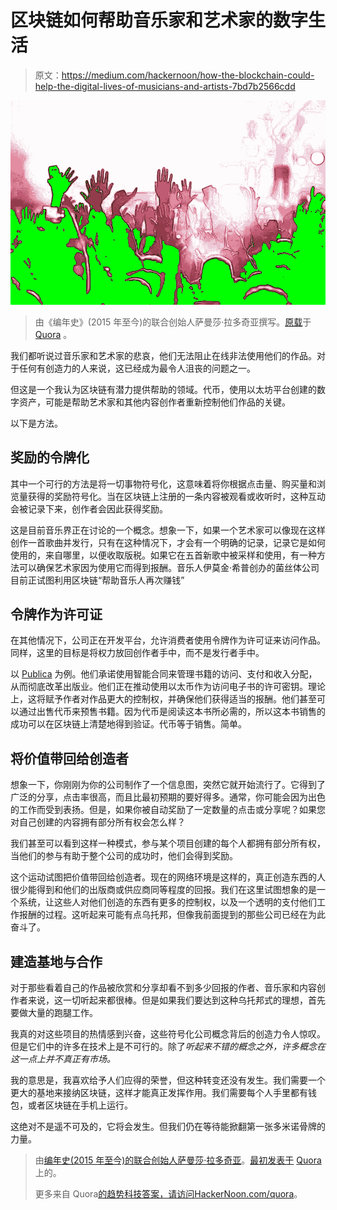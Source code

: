 # 区块链如何帮助音乐家和艺术家的数字生活

> 原文：<https://medium.com/hackernoon/how-the-blockchain-could-help-the-digital-lives-of-musicians-and-artists-7bd7b2566cdd>

![](img/4a52add590b54709f74f7c450d92a1b9.png)

> 由《编年史》(2015 年至今)的联合创始人萨曼莎·拉多奇亚撰写。[原载](https://www.quora.com/What-are-Ethereums-real-world-use-cases/answer/Samantha-Radocchia)于 [Quora](http://quora.com?ref=hackernoon) 。

我们都听说过音乐家和艺术家的悲哀，他们无法阻止在线非法使用他们的作品。对于任何有创造力的人来说，这已经成为最令人沮丧的问题之一。

但这是一个我认为区块链有潜力提供帮助的领域。代币，使用以太坊平台创建的数字资产，可能是帮助艺术家和其他内容创作者重新控制他们作品的关键。

以下是方法。

## **奖励的令牌化**

其中一个可行的方法是将一切事物符号化，这意味着将你根据点击量、购买量和浏览量获得的奖励符号化。当在区块链上注册的一条内容被观看或收听时，这种互动会被记录下来，创作者会因此获得奖励。

这是目前音乐界正在讨论的一个概念。想象一下，如果一个艺术家可以像现在这样创作一首歌曲并发行，只有在这种情况下，才会有一个明确的记录，记录它是如何使用的，来自哪里，以便收取版税。如果它在五首新歌中被采样和使用，有一种方法可以确保艺术家因为使用它而得到报酬。音乐人伊莫金·希普创办的菌丝体公司目前正试图利用区块链“帮助音乐人再次赚钱”

## **令牌作为许可证**

在其他情况下，公司正在开发平台，允许消费者使用令牌作为许可证来访问作品。同样，这里的目标是将权力放回创作者手中，而不是发行者手中。

以 [Publica](http://publica.io/) 为例。他们承诺使用智能合同来管理书籍的访问、支付和收入分配，从而彻底改革出版业。他们正在推动使用以太币作为访问电子书的许可密钥。理论上，这将赋予作者对作品更大的控制权，并确保他们获得适当的报酬。他们甚至可以通过出售代币来预售书籍。因为代币是阅读这本书所必需的，所以这本书销售的成功可以在区块链上清楚地得到验证。代币等于销售。简单。

## **将价值带回给创造者**

想象一下，你刚刚为你的公司制作了一个信息图，突然它就开始流行了。它得到了广泛的分享，点击率很高，而且比最初预期的要好得多。通常，你可能会因为出色的工作而受到表扬。但是，如果你被自动奖励了一定数量的点击或分享呢？如果您对自己创建的内容拥有部分所有权会怎么样？

我们甚至可以看到这样一种模式，参与某个项目创建的每个人都拥有部分所有权，当他们的参与有助于整个公司的成功时，他们会得到奖励。

这个运动试图把价值带回给创造者。现在的网络环境是这样的，真正创造东西的人很少能得到和他们的出版商或供应商同等程度的回报。我们在这里试图想象的是一个系统，让这些人对他们创造的东西有更多的控制权，以及一个透明的支付他们工作报酬的过程。这听起来可能有点乌托邦，但像我前面提到的那些公司已经在为此奋斗了。

## **建造基地与**合作

对于那些看着自己的作品被欣赏和分享却看不到多少回报的作者、音乐家和内容创作者来说，这一切听起来都很棒。但是如果我们要达到这种乌托邦式的理想，首先要做大量的跑腿工作。

我真的对这些项目的热情感到兴奋，这些符号化公司概念背后的创造力令人惊叹。但是它们中的许多在技术上是不可行的。除了*听起来不错的概念之外，许多概念在这一点上并不真正有市场。*

我的意思是，我喜欢给予人们应得的荣誉，但这种转变还没有发生。我们需要一个更大的基地来接纳区块链，这样才能真正发挥作用。我们需要每个人手里都有钱包，或者区块链在手机上运行。

这绝对不是遥不可及的，它将会发生。但我们仍在等待能掀翻第一张多米诺骨牌的力量。

> 由[编年史(2015 年至今)的联合创始人萨曼莎·拉多奇亚](https://www.quora.com/profile/Samantha-Radocchia)。[最初发表于](https://www.quora.com/What-are-Ethereums-real-world-use-cases/answer/Samantha-Radocchia) [Quora](http://quora.com?ref=hackernoon) 上的。
> 
> 更多来自 Quora[的趋势科技答案，请访问](https://medium.com/u/3853f85f7d5e?source=post_page-----7bd7b2566cdd--------------------------------)[HackerNoon.com/quora](https://hackernoon.com/quora/home)。